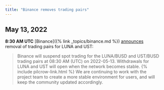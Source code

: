 ```yaml
---
title: "Binance removes trading pairs"
---
```


## May 13, 2022 

**8:30 AM UTC** [Binance]({% link _topics/binance.md %}) [announces](https://twitter.com/terra_money) removal of trading pairs for LUNA and UST:

> Binance will suspend spot trading for the LUNA/BUSD and UST/BUSD trading pairs at 08:30 AM (UTC) on 2022-05-13. Withdrawals for LUNA and UST will open when the network becomes stable. {% include pilcrow-link.html %} We are continuing to work with the project team to create a more stable environment for users, and will keep the community updated accordingly.
